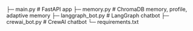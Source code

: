 ├─ main.py          # FastAPI app
├─ memory.py        # ChromaDB memory, profile, adaptive memory
├─ langgraph_bot.py # LangGraph chatbot
├─ crewai_bot.py    # CrewAI chatbot
└─ requirements.txt